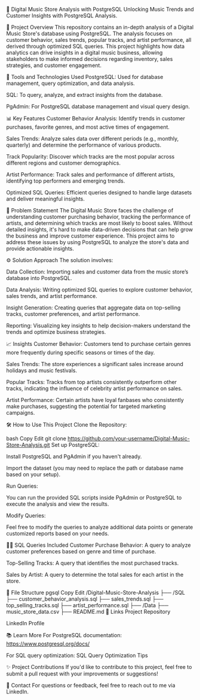 🎵 Digital Music Store Analysis with PostgreSQL
Unlocking Music Trends and Customer Insights with PostgreSQL Analysis.

📌 Project Overview
This repository contains an in-depth analysis of a Digital Music Store's database using PostgreSQL. The analysis focuses on customer behavior, sales trends, popular tracks, and artist performance, all derived through optimized SQL queries. This project highlights how data analytics can drive insights in a digital music business, allowing stakeholders to make informed decisions regarding inventory, sales strategies, and customer engagement.

🧰 Tools and Technologies Used
PostgreSQL: Used for database management, query optimization, and data analysis.

SQL: To query, analyze, and extract insights from the database.

PgAdmin: For PostgreSQL database management and visual query design.

📊 Key Features
Customer Behavior Analysis: Identify trends in customer purchases, favorite genres, and most active times of engagement.

Sales Trends: Analyze sales data over different periods (e.g., monthly, quarterly) and determine the performance of various products.

Track Popularity: Discover which tracks are the most popular across different regions and customer demographics.

Artist Performance: Track sales and performance of different artists, identifying top performers and emerging trends.

Optimized SQL Queries: Efficient queries designed to handle large datasets and deliver meaningful insights.

🔎 Problem Statement
The Digital Music Store faces the challenge of understanding customer purchasing behavior, tracking the performance of artists, and determining which tracks are most likely to boost sales. Without detailed insights, it's hard to make data-driven decisions that can help grow the business and improve customer experience. This project aims to address these issues by using PostgreSQL to analyze the store's data and provide actionable insights.

⚙️ Solution Approach
The solution involves:

Data Collection: Importing sales and customer data from the music store’s database into PostgreSQL.

Data Analysis: Writing optimized SQL queries to explore customer behavior, sales trends, and artist performance.

Insight Generation: Creating queries that aggregate data on top-selling tracks, customer preferences, and artist performance.

Reporting: Visualizing key insights to help decision-makers understand the trends and optimize business strategies.

📈 Insights
Customer Behavior: Customers tend to purchase certain genres more frequently during specific seasons or times of the day.

Sales Trends: The store experiences a significant sales increase around holidays and music festivals.

Popular Tracks: Tracks from top artists consistently outperform other tracks, indicating the influence of celebrity artist performance on sales.

Artist Performance: Certain artists have loyal fanbases who consistently make purchases, suggesting the potential for targeted marketing campaigns.

🛠️ How to Use This Project
Clone the Repository:

bash
Copy
Edit
git clone https://github.com/your-username/Digital-Music-Store-Analysis.git
Set up PostgreSQL:

Install PostgreSQL and PgAdmin if you haven't already.

Import the dataset (you may need to replace the path or database name based on your setup).

Run Queries:

You can run the provided SQL scripts inside PgAdmin or PostgreSQL to execute the analysis and view the results.

Modify Queries:

Feel free to modify the queries to analyze additional data points or generate customized reports based on your needs.

🧑‍💻 SQL Queries Included
Customer Purchase Behavior: A query to analyze customer preferences based on genre and time of purchase.

Top-Selling Tracks: A query that identifies the most purchased tracks.

Sales by Artist: A query to determine the total sales for each artist in the store.

📂 File Structure
pgsql
Copy
Edit
/Digital-Music-Store-Analysis
    ├── /SQL
        ├── customer_behavior_analysis.sql
        ├── sales_trends.sql
        ├── top_selling_tracks.sql
        ├── artist_performance.sql
    ├── /Data
        ├── music_store_data.csv
    ├── README.md
🔗 Links
Project Repository

LinkedIn Profile

📚 Learn More
For PostgreSQL documentation: https://www.postgresql.org/docs/

For SQL query optimization: SQL Query Optimization Tips

✨ Project Contributions
If you'd like to contribute to this project, feel free to submit a pull request with your improvements or suggestions!

💬 Contact
For questions or feedback, feel free to reach out to me via LinkedIn.
